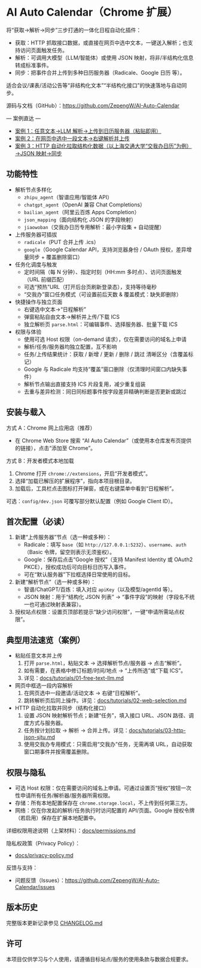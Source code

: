 # AI Auto Calendar（Chrome 扩展）

将“获取→解析→同步”三步打通的一体化日程自动化插件：

- 获取：HTTP 抓取接口数据，或直接在网页中选中文本，一键送入解析；也支持访问页面触发任务。
- 解析：可调用大模型（LLM/智能体）或使用 JSON 映射，将非/半结构化信息转成标准事件。
- 同步：把事件合并上传到多种日历服务器（Radicale、Google 日历 等）。

适合会议/课表/活动公告等“非结构化文本”“半结构化接口”的快速落地与自动同步。

源码与文档（GitHub）：https://github.com/ZepengW/AI-Auto-Calendar

— 案例直达 —
 - [案例 1：任意文本→LLM 解析→上传到日历服务器（粘贴即用）](docs/tutorials/01-free-text-llm.md)
 - [案例 2：在网页中选中一段文本→右键解析并上传](docs/tutorials/02-web-selection.md)
 - [案例 3：HTTP 自动化拉取结构化数据（以上海交通大学“交我办日历”为例）→JSON 映射→同步](docs/tutorials/03-http-json-sjtu.md)


## 功能特性
- 解析节点多样化
	- `zhipu_agent`（智谱应用/智能体 API）
	- `chatgpt_agent`（OpenAI 兼容 Chat Completions）
	- `bailian_agent`（阿里云百炼 Apps Completion）
	- `json_mapping`（面向结构化 JSON 的字段映射）
	- `jiaowoban`（交我办日历专用解析：最小字段集 + 自动提醒）
- 上传服务器可插拔
	- `radicale`（PUT 合并上传 .ics）
	- `google`（Google Calendar API，支持浏览器身份 / OAuth 授权，差异增量同步 + 覆盖删除窗口）
- 任务化调度与触发
	- 定时间隔（每 N 分钟）、指定时刻（HH:mm 多时点）、访问页面触发（URL 前缀匹配）
	- 可选“预热”URL（打开后台页刷新登录态），支持等待毫秒
	- “交我办”窗口任务模式（可设置前后天数 & 覆盖模式：缺失即删除）
- 快捷操作与独立页面
	- 右键选中文本→“日程解析”
	- 弹窗粘贴自由文本→解析并上传/下载 ICS
	- 独立解析页 `parse.html`：可编辑事件、选择服务器、批量下载 ICS
- 权限与体验
	- 使用可选 Host 权限（on-demand 请求），仅在需要访问的域名上申请
	- 解析/任务/服务器均独立配置，互不影响
	- 任务/上传结果统计：获取 / 新增 / 更新 / 删除 / 跳过 清晰区分（含覆盖标记）
	- Google 与 Radicale 均支持“覆盖”窗口删除（仅清理时间窗口内缺失事件）
	- 解析节点输出直接支持 ICS 片段复用，减少重复组装
	- 去重与差异检测：同日同标题事件按字段差异精确判断是否更新或跳过


## 安装与载入
方式 A：Chrome 网上应用店（推荐）
- 在 Chrome Web Store 搜索 “AI Auto Calendar”（或使用本仓库发布页提供的链接），点击“添加至 Chrome”。

方式 B：开发者模式本地加载
1) Chrome 打开 `chrome://extensions`，开启“开发者模式”。
2) 选择“加载已解压的扩展程序”，指向本项目根目录。
3) 加载后，工具栏点击图标打开弹窗，或在右键菜单中看到“日程解析”。

可选：`config/dev.json` 可覆写部分默认配置（例如 Google Client ID）。


## 首次配置（必读）
1) 新建“上传服务器”节点（选一种或多种）：
	 - Radicale：填写 `base`（如 `http://127.0.0.1:5232`）、`username`、`auth`（Basic 令牌，留空则表示无须鉴权）。
	 - Google：保存后点击“Google 授权”（支持 Manifest Identity 或 OAuth2 PKCE），授权成功后可向目标日历写入事件。
	 - 可在“默认服务器”下拉框选择日常使用的目标。
2) 新建“解析节点”（选一种或多种）：
	 - 智谱/ChatGPT/百炼：填入对应 `apiKey`（以及模型/agentId 等）。
	 - JSON 映射：用于“结构化 JSON 列表” → “事件字段”的映射（字段名不统一也可通过映射表兼容）。
3) 授权站点权限：设置页顶部若提示“缺少访问权限”，一键“申请所需站点权限”。


## 典型用法速览（案例）
- 粘贴任意文本并上传
	1. 打开 `parse.html`，粘贴文本 → 选择解析节点/服务器 → 点击“解析”。
	2. 如有需要，在表格中修订标题/时间/地点 → “上传所选”或“下载 ICS”。
	3. 详见：[docs/tutorials/01-free-text-llm.md](docs/tutorials/01-free-text-llm.md)
- 网页中框选一段内容解析
	1. 在网页选中一段邀请/活动文本 → 右键“日程解析”。
	2. 跳转解析页后同上操作。详见：[docs/tutorials/02-web-selection.md](docs/tutorials/02-web-selection.md)
- HTTP 自动化拉取并同步（结构化接口）
	1. 设置 JSON 映射解析节点；新建“任务”，填入接口 URL、JSON 路径、调度方式与服务器。
	2. 任务按计划拉取 → 解析 → 合并上传。详见：[docs/tutorials/03-http-json-sjtu.md](docs/tutorials/03-http-json-sjtu.md)
	3. 使用交我办专用模式：只需启用“交我办”任务，无需再填 URL，自动获取窗口期事件并按需覆盖删除。


## 权限与隐私
- 可选 Host 权限：仅在需要访问的域名上申请。可通过设置页“授权”按钮一次性申请所有任务/解析器/服务器所需权限。
- 存储：所有本地配置保存在 `chrome.storage.local`，不上传到任何第三方。
- 网络：仅在你发起的解析/任务执行时访问配置的 API/页面。Google 授权令牌（若启用）保存在扩展本地配置中。

详细权限用途说明（上架材料）：[docs/permissions.md](docs/permissions.md)

隐私权政策（Privacy Policy）：
- [docs/privacy-policy.md](docs/privacy-policy.md)

反馈与支持：
- 问题反馈（Issues）：https://github.com/ZepengW/AI-Auto-Calendar/issues

## 版本历史
完整版本更新记录参见 [CHANGELOG.md](CHANGELOG.md)

## 许可
本项目仅供学习与个人使用，请遵循目标站点/服务的使用条款与数据合规要求。

